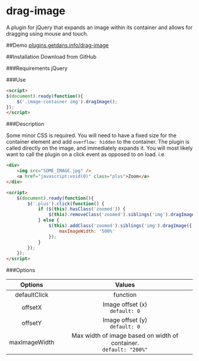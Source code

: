 # drag-image
A plugin for jQuery that expands an image within its container and allows for dragging using mouse and touch.

##Demo
[plugins.getdans.info/drag-image](http://plugins.getdans.info/drag-image)

##Installation
Download from GitHub

###Requirements
jQuery

###Use
```html
<script>
$(document).ready(function(){
    $('.image-container img').dragImage();
});
</script>
```
###Description

Some minor CSS is required. You will need to have a fixed size for the container element and add `overflow: hidden` to the container. The plugin is called directly on the image, and immediately expands it.
You will most likely want to call the plugin on a click event as opposed to on load.
i.e.
```html
<div>
    <img src="SOME_IMAGE.jpg" />
    <a href="javascript:void(0)" class="plus">Zoom</a>
</div>

<script>
    $(document).ready(function(){
        $('.plus').click(function() {
            if ($(this).hasClass('zoomed')) {
                $(this).removeClass('zoomed').siblings('img').dragImage('destroy');
            } else {
                $(this).addClass('zoomed').siblings('img').dragImage({
                    maxImageWidth: '500%'
                });
            }
        });
    });
</script>
```

###Options

|Options|Values|
|:---:|:---:|
|defaultClick|function|
|offsetX|Image offset (x)<br>`default: 0`|
|offsetY|Image offset (y)<br>`default: 0`|
|maxImageWidth|Max width of image based on width of container.<br>`default: "200%"`|


